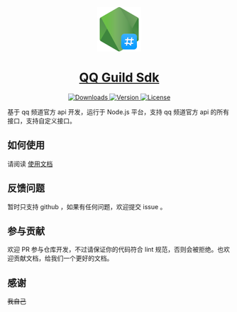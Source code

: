 <p align="center">
  <img width="100" src="./docs/.vuepress/public/qq-guild-sdk.png" alt="Shortln logo">
</p>
<h1 align="center">
  <a href="https://satorijs.github.io/qq-guild-sdk/">QQ Guild Sdk</a>
</h1>

<p align="center">
  <a href="https://npmcharts.com/compare/qq-guild-sdk?minimal=true">
    <img src="https://img.shields.io/npm/dm/qq-guild-sdk.svg?sanitize=true" alt="Downloads">
  </a>
  <a href="https://www.npmjs.com/package/qq-guild-sdk">
    <img src="https://img.shields.io/npm/v/qq-guild-sdk.svg?sanitize=true" alt="Version">
  </a>
  <a href="https://www.npmjs.com/package/qq-guild-sdk">
    <img src="https://img.shields.io/npm/l/qq-guild-sdk.svg?sanitize=true" alt="License">
  </a>
</p>

基于 qq 频道官方 api 开发，运行于 Node.js 平台，支持 qq 频道官方 api 的所有接口，支持自定义接口。

## 如何使用

请阅读 [使用文档](https://satorijs.github.io/qq-guild-sdk/)

## 反馈问题

暂时只支持 github ，如果有任何问题，欢迎提交 issue 。

## 参与贡献

欢迎 PR 参与仓库开发，不过请保证你的代码符合 lint 规范，否则会被拒绝。也欢迎贡献文档，给我们一个更好的文档。

## 感谢

~~我自己~~
